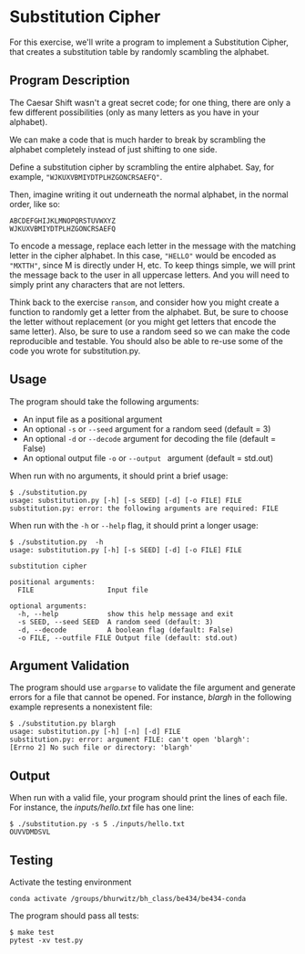 # Substitution Cipher

For this exercise, we'll write a program to implement a Substitution Cipher, that creates a substitution table by randomly scambling the alphabet. 

## Program Description 

The Caesar Shift wasn't a great secret code; for one thing, there are only a few different possibilities (only as many letters as you have in your alphabet).

We can make a code that is much harder to break by scrambling the alphabet completely instead of just shifting to one side.

Define a substitution cipher by scrambling the entire alphabet.  Say, for example, `"WJKUXVBMIYDTPLHZGONCRSAEFQ"`.

Then, imagine writing it out underneath the normal alphabet, in the normal order, like so:

```
ABCDEFGHIJKLMNOPQRSTUVWXYZ
WJKUXVBMIYDTPLHZGONCRSAEFQ
```

To encode a message, replace each letter in the message with the matching letter in the cipher alphabet.  In this case, `"HELLO"` would be encoded as `"MXTTH"`, since M is directly under H, etc. To keep things simple, we will print the message back to the user in all uppercase letters. And you will need to simply print any characters that are not letters.

Think back to the exercise `ransom`, and consider how you might create a function to randomly get a letter from the alphabet. But, be sure to choose the letter without replacement (or you might get letters that encode the same letter). Also, be sure to use a random seed so we can make the code reproducible and testable. You should also be able to re-use some of the code you wrote for substitution.py.

## Usage

The program should take the following arguments:

* An input file as a positional argument
* An optional `-s` or `--seed` argument for a random seed (default = 3)
* An optional `-d` or `--decode` argument for decoding the file (default = False)
* An optional output file `-o` or `--output ` argument (default = std.out)


When run with no arguments, it should print a brief usage:

```
$ ./substitution.py   
usage: substitution.py [-h] [-s SEED] [-d] [-o FILE] FILE
substitution.py: error: the following arguments are required: FILE
```

When run with the `-h` or `--help` flag, it should print a longer usage:

```
$ ./substitution.py  -h
usage: substitution.py [-h] [-s SEED] [-d] [-o FILE] FILE

substitution cipher

positional arguments:
  FILE                  Input file

optional arguments:
  -h, --help            show this help message and exit
  -s SEED, --seed SEED  A random seed (default: 3)
  -d, --decode          A boolean flag (default: False)
  -o FILE, --outfile FILE Output file (default: std.out)
```

## Argument Validation

The program should use `argparse` to validate the file argument and generate errors for a file that cannot be opened.
For instance, _blargh_ in the following example represents a nonexistent file:

```
$ ./substitution.py blargh
usage: substitution.py [-h] [-n] [-d] FILE
substitution.py: error: argument FILE: can't open 'blargh': 
[Errno 2] No such file or directory: 'blargh'
```
 
## Output

When run with a valid file, your program should print the lines of each file.
For instance, the _inputs/hello.txt_ file has one line:

```
$ ./substitution.py -s 5 ./inputs/hello.txt
OUVVDMDSVL
```

## Testing

Activate the testing environment

```
conda activate /groups/bhurwitz/bh_class/be434/be434-conda
```

The program should pass all tests:

```
$ make test
pytest -xv test.py
```
